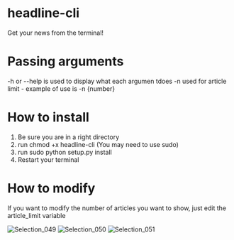 # headline-cli
Get your news from the terminal!

# Passing arguments

-h or --help is used to display what each argumen tdoes
-n used for article limit - example of use is -n {number}

# How to install

1. Be sure you are in a right directory
2. run chmod +x headline-cli (You may need to use sudo)
3. run sudo python setup.py install
4. Restart your terminal

# How to modify
If you want to modify the number of articles you want to show, just edit the article_limit variable

![Selection_049](https://user-images.githubusercontent.com/81049050/144477259-337095d4-9be0-47cd-ba25-fee06922ba30.png)
![Selection_050](https://user-images.githubusercontent.com/81049050/144477358-11455b18-91b8-454a-9ace-dddb0fff330c.png)
![Selection_051](https://user-images.githubusercontent.com/81049050/144477448-f0801810-3e33-4c13-877b-22b8a2dcd605.png)
